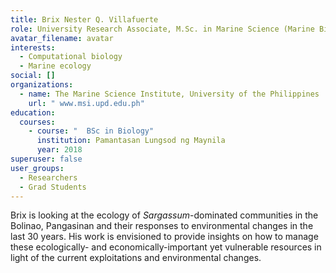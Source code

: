 ```yaml
---
title: Brix Nester Q. Villafuerte
role: University Research Associate, M.Sc. in Marine Science (Marine Biology) student
avatar_filename: avatar
interests:
  - Computational biology
  - Marine ecology
social: []
organizations:
  - name: The Marine Science Institute, University of the Philippines
    url: " www.msi.upd.edu.ph"
education:
  courses:
    - course: "  BSc in Biology"
      institution: Pamantasan Lungsod ng Maynila
      year: 2018
superuser: false
user_groups:
  - Researchers
  - Grad Students
---
```

Brix is looking at the ecology of *Sargassum*-dominated communities in the Bolinao, Pangasinan and their responses to environmental changes in the last 30 years. His work is envisioned to provide insights on how to manage these ecologically- and economically-important yet vulnerable resources in light of the current exploitations and environmental changes.
